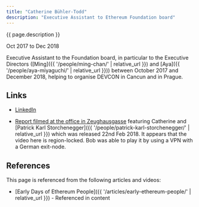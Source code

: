 ```yaml
---
title: "Catherine Bühler-Todd"
description: "Executive Assistant to Ethereum Foundation board"
---
```


{{ page.description }}

Oct 2017 to Dec 2018

Executive Assistant to the Foundation board, in particular to the Executive Directors ([Ming]({{ '/people/ming-chan/' | relative_url }}) and [Aya]({{ '/people/aya-miyaguchi/' | relative_url }})) between October 2017 and December 2018, helping to organise DEVCON in Cancun and in Prague.

## Links

- [LinkedIn](https://www.linkedin.com/in/catherine-b%C3%BChler-todd-b377a3153/)
* [Report filmed at the office in Zeughausgasse](https://www.n-tv.de/mediathek/videos/wirtschaft/Ethereum-loest-Blockchain-von-Kryptowaehrungen-article20301069.html) featuring Catherine and [Patrick Karl Storchenegger]({{ '/people/patrick-karl-storchenegger/' | relative_url }}) which was released 22nd Feb 2018.  It appears that the video here is region-locked.  Bob was able to play it by using a VPN with a German exit-node.

## References

This page is referenced from the following articles and videos:

- [Early Days of Ethereum People]({{ '/articles/early-ethereum-people/' | relative_url }}) - Referenced in content
